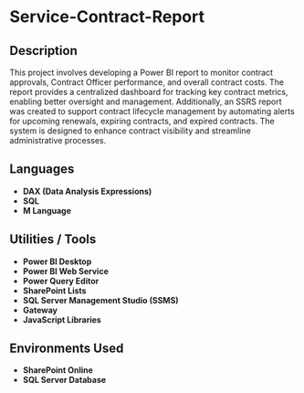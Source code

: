 
<h1> Service-Contract-Report</h1>


<h2>Description</h2>
This project involves developing a Power BI report to monitor contract approvals, Contract Officer performance, and overall contract costs. The report provides a centralized dashboard for tracking key contract metrics, enabling better oversight and management. Additionally, an SSRS report was created to support contract lifecycle management by automating alerts for upcoming renewals, expiring contracts, and expired contracts. The system is designed to enhance contract visibility and streamline administrative processes.
<br />


<h2>Languages</h2>

- <b>DAX (Data Analysis Expressions)</b> 
- <b>SQL</b>
- <b>M Language</b>

<h2>Utilities / Tools</h2>

- <b>Power BI Desktop</b> 
- <b>Power BI Web Service</b>
- <b>Power Query Editor </b>
- <b>SharePoint Lists</b>
- <b>SQL Server Management Studio (SSMS)</b>
- <b>Gateway </b>
- <b>JavaScript Libraries</b>

<h2>Environments Used </h2>

- <b>SharePoint Online</b> 
- <b>SQL Server Database</b>

